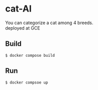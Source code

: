 # cat-AI
You can categorize a cat among 4 breeds.  
deployed at GCE  

## Build
```
$ docker compose build
```

## Run
```
$ docker compsoe up
```
